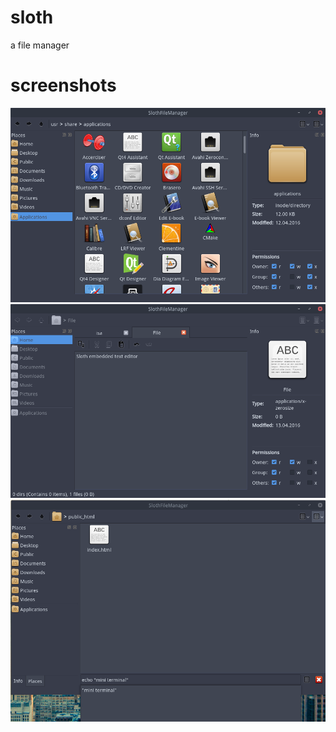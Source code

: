 sloth
=====

a file manager


screenshots
====
![Example](/screenshots/sloth1.png)
![Example](/screenshots/sloth2.png)
![Example](/screenshots/sloth3.png)
